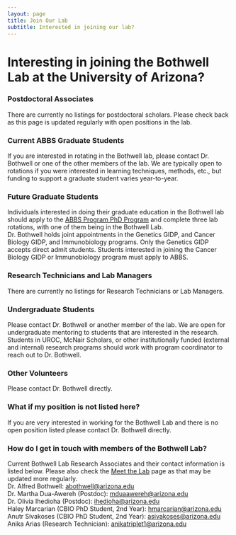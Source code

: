 ```yaml
---
layout: page
title: Join Our Lab
subtitle: Interested in joining our lab? 
---
```


# Interesting in joining the Bothwell Lab at the University of Arizona?
### Postdoctoral Associates
There are currently no listings for postdoctoral scholars. Please check back as this page is updated regularly with open positions in the lab. 

### Current ABBS Graduate Students
If you are interested in rotating in the Bothwell lab, please contact Dr. Bothwell or one of the other members of the lab. We are typically open to rotations if you were interested in learning techniques, methods, etc., but funding to support a graduate student varies year-to-year.

### Future Graduate Students
Individuals interested in doing their graduate education in the Bothwell lab should apply to the [ABBS Program PhD Program](https://abbs.arizona.edu) and complete three lab rotations, with one of them being in the Bothwell Lab.\
Dr. Bothwell holds joint appointments in the Genetics GIDP, and Cancer Biology GIDP, and Immunobiology programs. Only the Genetics GIDP accepts direct admit students. Students interested in joining the Cancer Biology GIDP or Immunobiology program must apply to ABBS.  

### Research Technicians and Lab Managers
There are currently no listings for Research Technicians or Lab Managers. 

### Undergraduate Students
Please contact Dr. Bothwell or another member of the lab. We are open for undergraduate mentoring to students that are interested in the research.\
Students in UROC, McNair Scholars, or other institutionally funded (external and internal) research programs should work with program coordinator to reach out to Dr. Bothwell.

### Other Volunteers
Please contact Dr. Bothwell directly.

### What if my position is not listed here?
If you are very interested in working for the Bothwell Lab and there is no open position listed please contact Dr. Bothwell directly.

### How do I get in touch with members of the Bothwell Lab?
Current Bothwell Lab Research Associates and their contact information is listed below. Please also check the [Meet the Lab](https://bothwelllab.github.io/aboutthelab/) page as that may be updated more regularly.\
Dr. Alfred Bothwell: abothwell@arizona.edu\
Dr. Martha Dua-Awereh (Postdoc): mduaawereh@arizona.edu\
Dr. Olivia Ihedioha (Postdoc): ihedioha@arizona.edu\
Haley Marcarian (CBIO PhD Student, 2nd Year): hmarcarian@arizona.edu\
Anutr Sivakoses (CBIO PhD Student, 2nd Year): asivakoses@arizona.edu\
Anika Arias (Research Technician): anikatriplet1@arizona.edu

